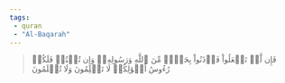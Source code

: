 ```yaml
---
tags: 
 - quran 
 - "Al-Baqarah"
---
```


> فَإِن لَّمۡ تَفۡعَلُواْ فَأۡذَنُواْ بِحَرۡبٖ مِّنَ ٱللَّهِ وَرَسُولِهِۦۖ وَإِن تُبۡتُمۡ فَلَكُمۡ رُءُوسُ أَمۡوَٰلِكُمۡ لَا تَظۡلِمُونَ وَلَا تُظۡلَمُونَ
